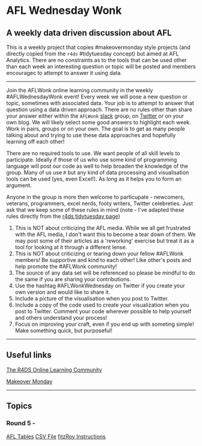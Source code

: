# AFL Wednesday Wonk

## A weekly data driven discussion about AFL

This is a weekly project that copies #makeovermonday style projects (and directly copied from the `r4ds` #tidytuesday concept) but aimed at AFL Analytics. There are no constraints as to the tools that can be used other than each week an interesting question or topic will be posted and members encouragec to attempt to answer it using data. 

***

Join the AFLWonk online learning community in the weekly #AFLWednesdayWonk event! Every week we will pose a new question or topic, sometimes with associated data. Your job is to attempt to answer that question using a data driven approach. There are no rules other than share your answer either within the `AFLWonk` [slack](slack.com) group, on [Twitter](twitter.com) or on your own blog. We will likely select some good answers to highlight each week. Work in pairs, groups or on your own. The goal is to get as many people talking about and trying to use these data approaches and hopefully learning off each other! 

There are no required tools to use. We want people of all skill levels to participate. Ideally if those of us who use some kind of programming language will post our code as well to help broaden the knowledge of the group. Many of us use `R` but any kind of data processing and visualisation tools can be used (yes, even Excel!). As long as it helps you to form an argument.

Anyone in the group is more then welcome to particupate - newcomers, veterans, programmers, excel nerds, footy writers, Twitter celebreties. Just ask that we keep some of these rules in mind (note - I've adapted these rules directly from the [r4ds tidytuesday page](https://github.com/rfordatascience/tidytuesday))

1. This is NOT about criticizing the AFL media. While we all get frustrated with the AFL media, I don't want this to become a tear down of them. We may post some of their articles as a 'reworking' exercise but treat it as a tool for looking at it through a different lense.
2. This is NOT about criticizing or tearing down your fellow #AFLWonk members! Be supportive and kind to each other! Like other's posts and help promote the #AFLWonk community!
3. The source of any data set will be referenced so please be mindful to do the same if you are sharing your contributions.
4. Use the hashtag #AFLWonkWednesday on Twitter if you create your own version and would like to share it.
5. Include a picture of the visualisation when you post to Twitter.
6. Include a copy of the code used to create your visualization when you post to Twitter. Comment your code wherever possible to help yourself and others understand your process!
7. Focus on improving your craft, even if you end up with someting simple! Make something quick, but purposeful!

***

## Useful links

[The R4DS Online Learning Community](https://www.jessemaegan.com/post/r4ds-the-next-iteration/)

[Makeover Monday](http://www.makeovermonday.co.uk/data/)

***

## Topics
### Round 5 - 
[AFL Tables]()
[CSV File]()
[fitzRoy Instructions]()
